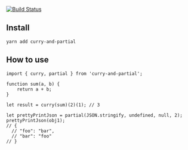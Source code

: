 [![Build Status](https://www.travis-ci.org/IceyIsAlreadyTaken/curryTest.svg?branch=master)](https://www.travis-ci.org/IceyIsAlreadyTaken/curryTest)
## Install
```
yarn add curry-and-partial
```
## How to use
```
import { curry, partial } from 'curry-and-partial';

function sum(a, b) {
    return a + b;
}

let result = curry(sum)(2)(1); // 3

let prettyPrintJson = partial(JSON.stringify, undefined, null, 2);
prettyPrintJson(obj1); 
// {
  // "foo": "bar",
  // "bar": "foo"
// }
```